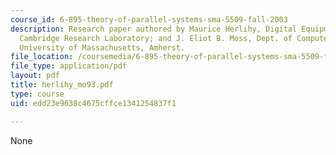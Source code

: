 ```yaml
---
course_id: 6-895-theory-of-parallel-systems-sma-5509-fall-2003
description: Research paper authored by Maurice Herlihy, Digital Equipment Corporation,
  Cambridge Research Laboratory; and J. Eliot B. Moss, Dept. of Computer Science,
  University of Massachusetts, Amherst.
file_location: /coursemedia/6-895-theory-of-parallel-systems-sma-5509-fall-2003/edd23e9638c4675cffce1341254837f1_herlihy_mo93.pdf
file_type: application/pdf
layout: pdf
title: herlihy_mo93.pdf
type: course
uid: edd23e9638c4675cffce1341254837f1

---
```

None